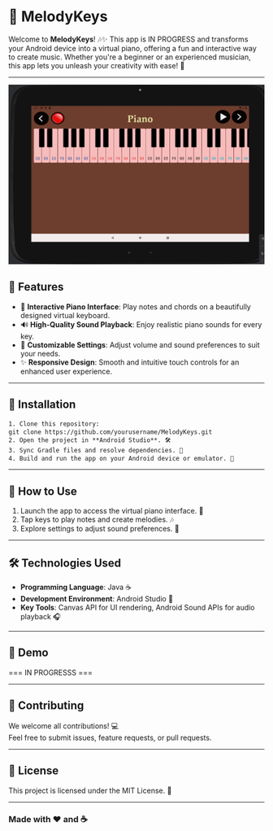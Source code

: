 # 🎹 MelodyKeys



Welcome to **MelodyKeys**! 🎶✨
This app is IN PROGRESS and  transforms your Android device into a virtual piano, offering a fun and interactive way to create music. Whether you're a beginner or an experienced musician, this app lets you unleash your creativity with ease! 🎵


---

<div align="center">
  <img src="https://github.com/Ornella-Gigante/MelodyKeys/blob/main/piano_demo_pic.png?raw=true" alt="Piano Demo" width="800"/>
</div>




## 🌟 Features
- 🎹 **Interactive Piano Interface**: Play notes and chords on a beautifully designed virtual keyboard.
- 🔊 **High-Quality Sound Playback**: Enjoy realistic piano sounds for every key.
- 🎼 **Customizable Settings**: Adjust volume and sound preferences to suit your needs.
- ✨ **Responsive Design**: Smooth and intuitive touch controls for an enhanced user experience.

---

## 🚀 Installation
    
    1. Clone this repository:
    git clone https://github.com/yourusername/MelodyKeys.git
    2. Open the project in **Android Studio**. 🛠️
    3. Sync Gradle files and resolve dependencies. 🔄
    4. Build and run the app on your Android device or emulator. 📱

---

## 📖 How to Use

1. Launch the app to access the virtual piano interface. 🎹
2. Tap keys to play notes and create melodies. 🎶
3. Explore settings to adjust sound preferences. 🔧

---

## 🛠️ Technologies Used
- **Programming Language**: Java ☕
- **Development Environment**: Android Studio 📱
- **Key Tools**: Canvas API for UI rendering, Android Sound APIs for audio playback 🎧

---

## 🎥 Demo

=== IN PROGRESSS ===

---

## 🤝 Contributing

We welcome all contributions! 💻  
Feel free to submit issues, feature requests, or pull requests.

---

## 📜 License

This project is licensed under the MIT License. 📄  

---

### Made with ❤️ and ☕
